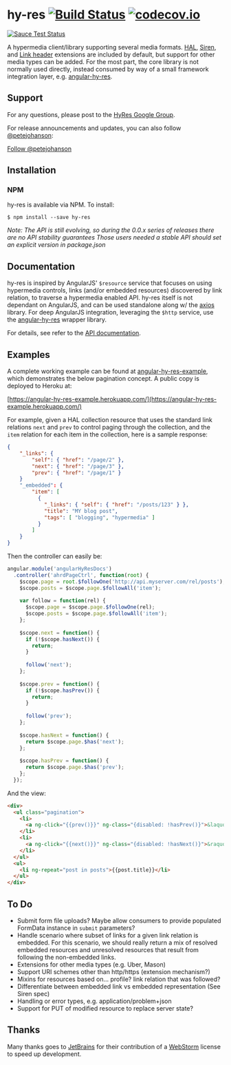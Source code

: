# hy-res [![Build Status](https://travis-ci.org/petejohanson/hy-res.svg?branch=master)](https://travis-ci.org/petejohanson/hy-res) [![codecov.io](http://codecov.io/github/petejohanson/hy-res/coverage.svg?branch=master)](http://codecov.io/github/petejohanson/hy-res?branch=master)

[![Sauce Test Status](https://saucelabs.com/browser-matrix/petejohanson.svg)](https://saucelabs.com/u/petejohanson)

A hypermedia client/library supporting several media formats. [HAL](http://tools.ietf.org/html/draft-kelly-json-hal-06), [Siren](https://github.com/kevinswiber/siren), and [Link header](https://tools.ietf.org/html/rfc5988) extensions are included by default, but support for other media types can be added. For the most part, the core library is not normally used directly, instead consumed by way of a small framework integration layer, e.g. [angular-hy-res](http://github.com/petejohanson/angular-hy-res).

## Support

For any questions, please post to the [HyRes Google Group](https://groups.google.com/forum/#!forum/hy-res).

For release announcements and updates, you can also follow [@petejohanson](https://twitter.com/petejohanson):

<a href="https://twitter.com/petejohanson" class="twitter-follow-button" data-show-count="false">Follow @petejohanson</a> <script>!function(d,s,id){var js,fjs=d.getElementsByTagName(s)[0],p=/^http:/.test(d.location)?'http':'https';if(!d.getElementById(id)){js=d.createElement(s);js.id=id;js.src=p+'://platform.twitter.com/widgets.js';fjs.parentNode.insertBefore(js,fjs);}}(document, 'script', 'twitter-wjs');</script>

## Installation

### NPM

hy-res is available via NPM. To install:

    $ npm install --save hy-res

_Note: The API is still evolving, so during the 0.0.x series of releases there are no API stability guarantees Those users needed a stable API should set an explicit version in package.json_

## Documentation

hy-res is inspired by AngularJS' `$resource` service that focuses on using hypermedia
controls, links (and/or embedded resources) discovered by link relation, to traverse a hypermedia enabled API.
hy-res itself is not dependant on AngularJS, and can be used standalone along w/ the [axios](https://www.npmjs.com/package/axios)
library. For deep AngularJS integration, leveraging the `$http` service, use the [angular-hy-res](https://github.com/petejohanson/angular-hy-res)
wrapper library.

For details, see refer to the [API documentation](http://petejohanson.github.io/hy-res/).

## Examples

A complete working example can be found at [angular-hy-res-example](https://github.com/petejohanson/angular-hy-res-example),
which demonstrates the below pagination concept. A public copy is deployed to Heroku at:

[https://angular-hy-res-example.herokuapp.com/](https://angular-hy-res-example.herokuapp.com/)

For example, given a HAL collection resource that uses the standard link relations `next` and `prev` to control
paging through the collection, and the `item` relation for each item in the collection, here is a sample response:

```json
{
    "_links": {
        "self": { "href": "/page/2" },
        "next": { "href": "/page/3" },
        "prev": { "href": "/page/1" }
    }
    "_embedded": {
        "item": [
          {
            "_links": { "self": { "href": "/posts/123" } },
            "title": "MY blog post",
            "tags": [ "blogging", "hypermedia" ]
          }
        ]
    }
}
```

Then the controller can easily be:

```javascript
angular.module('angularHyResDocs')
  .controller('ahrdPageCtrl', function(root) {
    $scope.page = root.$followOne('http://api.myserver.com/rel/posts');
    $scope.posts = $scope.page.$followAll('item');
    
    var follow = function(rel) {
      $scope.page = $scope.page.$followOne(rel);
      $scope.posts = $scope.page.$followAll('item');
    };
    
    $scope.next = function() {
      if (!$scope.hasNext()) {
        return;
      }
      
      follow('next');
    };
    
    $scope.prev = function() {
      if (!$scope.hasPrev()) {
        return;
      }
      
      follow('prev');
    };
    
    $scope.hasNext = function() {
      return $scope.page.$has('next');
    };
    
    $scope.hasPrev = function() {
      return $scope.page.$has('prev');
    };
  });
```

And the view:

```html
<div>
  <ul class="pagination">
    <li>
      <a ng-click="{{prev()}}" ng-class="{disabled: !hasPrev()}">&laquo;</a>
    </li>
    <li>
      <a ng-click="{{next()}}" ng-class="{disabled: !hasNext()}">&raquo;</a>
    </li>
  </ul>
  <ul>
    <li ng-repeat="post in posts">{{post.title}}</li>
  </ul>
</div>
```

## To Do

* Submit form file uploads? Maybe allow consumers to provide populated FormData
  instance in `submit` parameters?
* Handle scenario where subset of links for a given link relation is embedded.
  For this scenario, we should really return a mix of resolved embedded
  resources and unresolved resources that result from following the non-embedded
  links.
* Extensions for other media types (e.g. Uber, Mason)
* Support URI schemes other than http/https (extension mechanism?)
* Mixins for resources based on... profile? link relation that was followed?
* Differentiate between embedded link vs embedded representation (See Siren spec)
* Handling or error types, e.g. application/problem+json
* Support for PUT of modified resource to replace server state?

## Thanks

Many thanks goes to [JetBrains](https://www.jetbrains.com/) for their contribution of a 
[WebStorm](https://www.jetbrains.com/webstorm/) license to speed up development.
